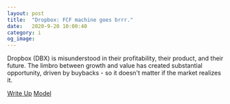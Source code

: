 ```yaml
---
layout: post
title:  "Dropbox: FCF machine goes brrr."
date:   2020-9-20 10:00:40
category: i
og_image:
---
```


Dropbox (DBX) is misunderstood in their profitability, their product, and their future. The limbro between growth and value has created substantial opportunity, driven by buybacks - so it doesn't matter if the market realizes it.


<a href="https://csahil.github.io/assets/DBX.pdf">Write Up</a>
<a href="https://csahil.github.io/assets/DBX_model.xlsx">Model</a>
